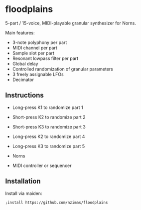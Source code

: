 # floodplains

5-part / 15-voice, MIDI-playable granular synthesizer for Norns.

Main features:

 - 3-note polyphony per part
 - MIDI channel per part
 - Sample slot per part
 - Resonant lowpass filter per part
 - Global delay
 - Controlled randomization of granular parameters
 - 3 freely assignable LFOs
 - Decimator

## Instructions

- Long-press K1 to randomize part 1
- Short-press K2 to randomize part 2
- Short-press K3 to randomize part 3
- Long-press K2 to randomize part 4
- Long-press K3 to randomize part 5

 - Norns
 - MIDI controller or sequencer

## Installation

Install via maiden:
```
;install https://github.com/nzimas/floodplains
```
